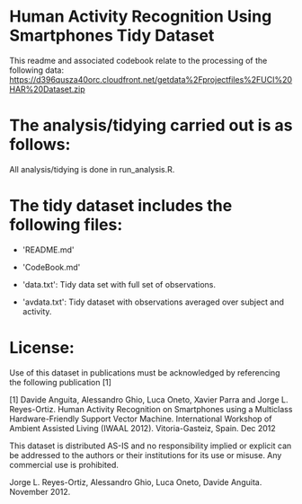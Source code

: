 Human Activity Recognition Using Smartphones Tidy Dataset
==================================================================

This readme and associated codebook relate to the processing of the following data:
https://d396qusza40orc.cloudfront.net/getdata%2Fprojectfiles%2FUCI%20HAR%20Dataset.zip  


The analysis/tidying carried out is as follows:
===============================================

All analysis/tidying is done in run_analysis.R.



The tidy dataset includes the following files:
==============================================

- 'README.md'

- 'CodeBook.md'

- 'data.txt': Tidy data set with full set of observations.

- 'avdata.txt': Tidy dataset with observations averaged over subject and activity.


License:
========
Use of this dataset in publications must be acknowledged by referencing the following publication [1] 

[1] Davide Anguita, Alessandro Ghio, Luca Oneto, Xavier Parra and Jorge L. Reyes-Ortiz. Human Activity Recognition on Smartphones using a Multiclass Hardware-Friendly Support Vector Machine. International Workshop of Ambient Assisted Living (IWAAL 2012). Vitoria-Gasteiz, Spain. Dec 2012

This dataset is distributed AS-IS and no responsibility implied or explicit can be addressed to the authors or their institutions for its use or misuse. Any commercial use is prohibited.

Jorge L. Reyes-Ortiz, Alessandro Ghio, Luca Oneto, Davide Anguita. November 2012.
